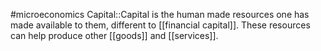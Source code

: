 #microeconomics 
Capital::Capital is the human made resources one has made available to them, different to [[financial capital]]. These resources can help produce other [[goods]] and [[services]].
<!--SR:!2023-11-25,3,250-->